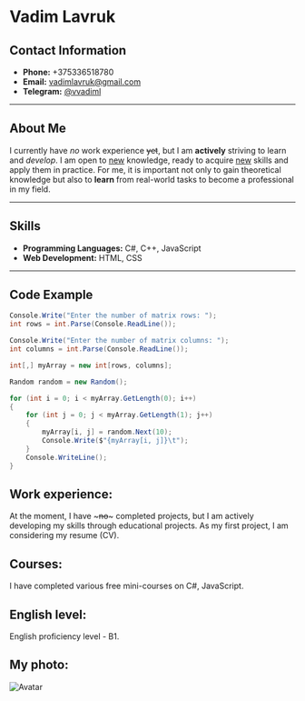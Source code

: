 # Vadim Lavruk

## Contact Information

- **Phone:** +375336518780  
- **Email:** vadimlavruk@gmail.com  
- **Telegram:** [@vvadiml](t.me/vvadiml)  

---

## About Me

I currently have *no* work experience ~~yet~~, but I am **actively** striving to learn and *develop*. I am open to <u>new</u> knowledge, ready to acquire <ins>new</ins> skills and apply them in practice. For me, it is important not only to gain theoretical knowledge but also to **learn** from real-world tasks to become a professional in my field.

---

## Skills

- **Programming Languages:** C#, C++, JavaScript  
- **Web Development:** HTML, CSS  

---

## Code Example

```csharp
Console.Write("Enter the number of matrix rows: ");
int rows = int.Parse(Console.ReadLine());

Console.Write("Enter the number of matrix columns: ");
int columns = int.Parse(Console.ReadLine());

int[,] myArray = new int[rows, columns];

Random random = new Random();

for (int i = 0; i < myArray.GetLength(0); i++)
{
    for (int j = 0; j < myArray.GetLength(1); j++)
    {
        myArray[i, j] = random.Next(10);
        Console.Write($"{myArray[i, j]}\t");
    }
    Console.WriteLine();
}
```
## Work experience:

At the moment, I have ~~~no~~~ completed projects, but I am actively developing my skills through educational projects. As my first project, I am considering my resume (CV).

## Courses:

I have completed various free mini-courses on C#, JavaScript.

## English level:

English proficiency level - B1.

## My photo:

![Avatar](./)
